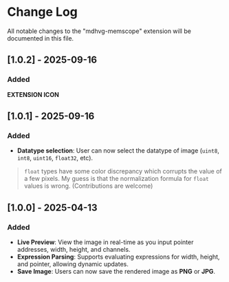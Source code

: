 # Change Log

All notable changes to the "mdhvg-memscope" extension will be documented in this file.

## [1.0.2] - 2025-09-16

### Added

**EXTENSION ICON**

## [1.0.1] - 2025-09-16

### Added

- **Datatype selection**: User can now select the datatype of image (`uint8`, `int8`, `uint16`, `float32`, etc).

> `float` types have some color discrepancy which corrupts the value of a few pixels. My guess is that the normalization formula for `float` values is wrong. (Contributions are welcome)

## [1.0.0] - 2025-04-13

### Added

- **Live Preview**: View the image in real-time as you input pointer addresses, width, height, and channels.
- **Expression Parsing**: Supports evaluating expressions for width, height, and pointer, allowing dynamic updates.
- **Save Image**: Users can now save the rendered image as **PNG** or **JPG**.

